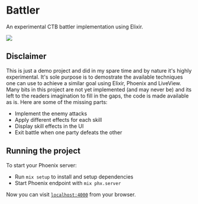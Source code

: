 # Battler

An experimental CTB battler implementation using Elixir.

![](battler-demo.gif)


## Disclaimer

This is just a demo project and did in my spare time and by nature it's highly experimental. It's sole purpose is to demostrate the available techniques one can use to achieve a similar goal using Elixir, Phoenix and LiveView. Many bits in this project are not yet implemented (and may never be) and its left to the readers imagination to fill in the gaps, the code is made available as is. Here are some of the missing parts:

- Implement the enemy attacks
- Apply different effects for each skill
- Display skill effects in the UI
- Exit battle when one party defeats the other

## Running the project

To start your Phoenix server:

  * Run `mix setup` to install and setup dependencies
  * Start Phoenix endpoint with `mix phx.server`

Now you can visit [`localhost:4000`](http://localhost:4000) from your browser.
